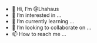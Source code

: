 - 👋 Hi, I’m @Lhahaus
- 👀 I’m interested in ...
- 🌱 I’m currently learning ...
- 💞️ I’m looking to collaborate on ...
- 📫 How to reach me ...

<!---
Lhahaus/Lhahaus is a ✨ special ✨ repository because its `README.md` (this file) appears on your GitHub profile.
You can click the Preview link to take a look at your changes.
--->
